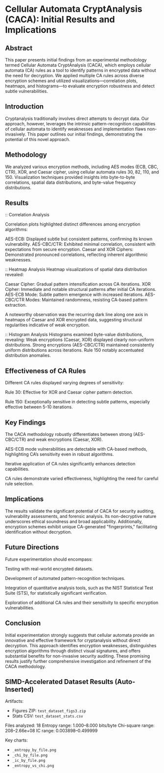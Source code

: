 # Cellular Automata CryptAnalysis (CACA): Initial Results and Implications


## Abstract

This paper presents initial findings from an experimental methodology termed Cellular Automata CryptAnalysis (CACA), which employs cellular automata (CA) rules as a tool to identify patterns in encrypted data without the need for decryption. We applied multiple CA rules across diverse encryption schemes and utilized visualizations—correlation plots, heatmaps, and histograms—to evaluate encryption robustness and detect subtle vulnerabilities.


## Introduction

Cryptanalysis traditionally involves direct attempts to decrypt data. Our approach, however, leverages the intrinsic pattern-recognition capabilities of cellular automata to identify weaknesses and implementation flaws non-invasively. This paper outlines our initial findings, demonstrating the potential of this novel approach.


## Methodology

We analyzed various encryption methods, including AES modes (ECB, CBC, CTR), XOR, and Caesar cipher, using cellular automata rules 30, 82, 110, and 150. Visualization techniques provided insights into byte-to-byte correlations, spatial data distributions, and byte-value frequency distributions.


## Results


:: Correlation Analysis

Correlation plots highlighted distinct differences among encryption algorithms:

AES-ECB: Displayed subtle but consistent patterns, confirming its known vulnerability.
AES-CBC/CTR: Exhibited minimal correlation, consistent with expectations from secure encryption.
Caesar and XOR Ciphers: Demonstrated pronounced correlations, reflecting inherent algorithmic weaknesses.

:: Heatmap Analysis
Heatmap visualizations of spatial data distribution revealed:

Caesar Cipher: Gradual pattern intensification across CA iterations.
XOR Cipher: Immediate and notable structural patterns after initial CA iterations.
AES-ECB Mode: Subtle pattern emergence with increased iterations.
AES-CBC/CTR Modes: Maintained randomness, resisting CA-based pattern extraction.

A noteworthy observation was the recurring dark line along one axis in heatmaps of Caesar and XOR encrypted data, suggesting structural regularities indicative of weak encryption.

:: Histogram Analysis
Histograms examined byte-value distributions, revealing:
Weak encryptions (Caesar, XOR) displayed clearly non-uniform distributions.
Strong encryptions (AES-CBC/CTR) maintained consistently uniform distributions across iterations.
Rule 150 notably accentuated distribution anomalies.


## Effectiveness of CA Rules

Different CA rules displayed varying degrees of sensitivity:

Rule 30: Effective for XOR and Caesar cipher pattern detection.

Rule 150: Exceptionally sensitive in detecting subtle patterns, especially effective between 5-10 iterations.


## Key Findings

The CACA methodology robustly differentiates between strong (AES-CBC/CTR) and weak encryptions (Caesar, XOR).

AES-ECB mode vulnerabilities are detectable with CA-based methods, highlighting CA’s sensitivity even in robust algorithms.

Iterative application of CA rules significantly enhances detection capabilities.

CA rules demonstrate varied effectiveness, highlighting the need for careful rule selection.


## Implications

The results validate the significant potential of CACA for security auditing, vulnerability assessments, and forensic analysis. Its non-decryptive nature underscores ethical soundness and broad applicability. Additionally, encryption schemes exhibit unique CA-generated "fingerprints," facilitating identification without decryption.


## Future Directions

Future experimentation should encompass:

Testing with real-world encrypted datasets.

Development of automated pattern-recognition techniques.

Integration of quantitative analysis tools, such as the NIST Statistical Test Suite (STS), for statistically significant verification.

Exploration of additional CA rules and their sensitivity to specific encryption vulnerabilities.


## Conclusion

Initial experimentation strongly suggests that cellular automata provide an innovative and effective framework for cryptanalysis without direct decryption. This approach identifies encryption weaknesses, distinguishes encryption algorithms through distinct visual signatures, and offers substantial benefits for non-invasive security auditing. These promising results justify further comprehensive investigation and refinement of the CACA methodology.




## SIMD-Accelerated Dataset Results (Auto-Inserted)

Artifacts:
- Figures ZIP: `test_dataset_figs3.zip`
- Stats CSV: `test_dataset_stats.csv`

Files analyzed: 18
Entropy range: 1.000–8.000 bits/byte
Chi-square range: 208–2.66e+08
IC range: 0.003898–0.499999

Key charts:
- `_entropy_by_file.png`
- `_chi_by_file.png`
- `_ic_by_file.png`
- `_entropy_vs_chi.png`
